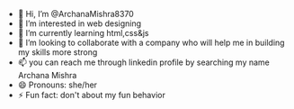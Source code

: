 - 👋 Hi, I’m @ArchanaMishra8370
- 👀 I’m interested in web designing 
- 🌱 I’m currently learning html,css&js
- 💞️ I’m looking to collaborate with a company who will help me in building my skills more strong
- 📫 you can reach me through linkedin profile by searching my name Archana Mishra 
- 😄 Pronouns: she/her
- ⚡ Fun fact: don't about my fun behavior 

<!---
ArchanaMishra8370/ArchanaMishra8370 is a ✨ special ✨ repository because its `README.md` (this file) appears on your GitHub profile.
You can click the Preview link to take a look at your changes.
--->
